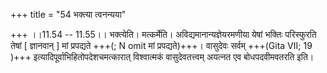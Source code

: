+++
title = "54 भक्त्या त्वनन्यया"

+++
।।11.54 -- 11.55।। भक्त्येति। मत्कर्मेति। अविद्यमानान्यज्ञेयरमणीया येषां
भक्तिः परिस्फुरति तेषां \[ ज्ञानवान् \] मां प्रपद्यते +++(; N omit मां
प्रपद्यते)+++। वासुदेवः सर्वम् +++(Gita VII; 19 )+++
इत्यादिपूर्वाभिहितोपदेशचमत्कारात् विश्वात्मकं वासुदेवतत्त्वम् अयत्नत एव
बोधपदवीमवतरति इति।
